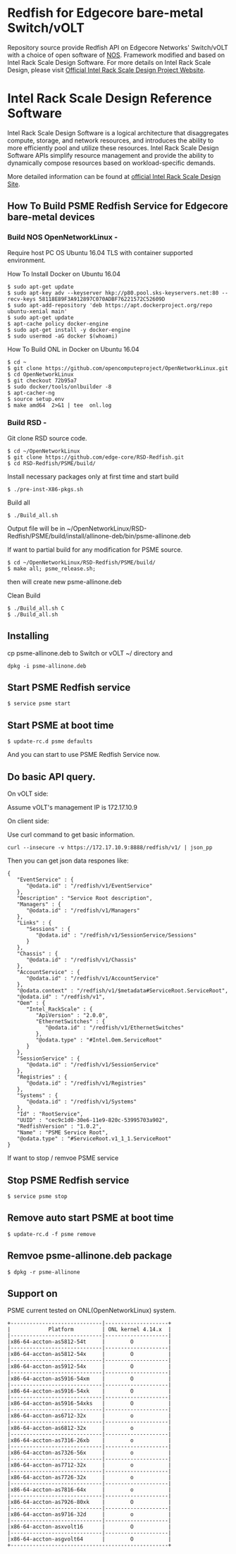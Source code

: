 # Redfish for Edgecore bare-metal Switch/vOLT

Repository source provide Redfish API on Edgecore Networks' Switch/vOLT with a choice of open software of [NOS](https://github.com/opencomputeproject/OpenNetworkLinux).
Framework modified and based on Intel Rack Scale Design Software. 
For more details on Intel Rack Scale Design, please visit [Official Intel Rack Scale Design Project Website](http://intel.com/intelRSD).

# Intel Rack Scale Design Reference Software

Intel Rack Scale Design Software is a logical architecture that disaggregates compute, storage, and network resources, 
and introduces the ability to more efficiently pool and utilize these resources. 
Intel Rack Scale Design Software APIs simplify resource management and provide the ability to dynamically compose resources 
based on workload-specific demands.

More detailed information can be found at [official Intel Rack Scale Design Site](http://intel.com/intelRSD).

## How To Build PSME Redfish Service for Edgecore bare-metal devices

### Build NOS OpenNetworkLinux -

 Require host PC OS Ubuntu 16.04 TLS with container supported environment.
  
 How To Install Docker on Ubuntu 16.04
```  
$ sudo apt-get update
$ sudo apt-key adv --keyserver hkp://p80.pool.sks-keyservers.net:80 --recv-keys 58118E89F3A912897C070ADBF76221572C52609D
$ sudo apt-add-repository 'deb https://apt.dockerproject.org/repo ubuntu-xenial main'
$ sudo apt-get update
$ apt-cache policy docker-engine
$ sudo apt-get install -y docker-engine
$ sudo usermod -aG docker $(whoami)
```  
 How To Build ONL in Docker on Ubuntu 16.04
```    
$ cd ~
$ git clone https://github.com/opencomputeproject/OpenNetworkLinux.git 
$ cd OpenNetworkLinux
$ git checkout 72b95a7 
$ sudo docker/tools/onlbuilder -8
$ apt-cacher-ng
$ source setup.env
$ make amd64  2>&1 | tee  onl.log   
```    
### Build RSD -

 Git clone RSD source code.
  
```   
$ cd ~/OpenNetworkLinux
$ git clone https://github.com/edge-core/RSD-Redfish.git
$ cd RSD-Redfish/PSME/build/
```  
 Install necessary packages only at first time and start build
```  
$ ./pre-inst-X86-pkgs.sh
```  
 Build all
  
```  
$ ./Build_all.sh
``` 
 Output file will be in ~/OpenNetworkLinux/RSD-Redfish/PSME/build/install/allinone-deb/bin/psme-allinone.deb

 If want to partial build for any modification for PSME source.
``` 
$ cd ~/OpenNetworkLinux/RSD-Redfish/PSME/build/
$ make all; psme_release.sh;
``` 
 then will create new psme-allinone.deb

 Clean Build
``` 
$ ./Build_all.sh C
$ ./Build_all.sh
``` 

## Installing
cp psme-allinone.deb to Switch or vOLT ~/ directory and
```
dpkg -i psme-allinone.deb
```
## Start PSME Redfish service

```
$ service psme start
```

## Start PSME at boot time
```   
$ update-rc.d psme defaults    
```
And you can start to use PSME Redfish Service now.


## Do basic API query.

On vOLT side:

Assume vOLT's management IP is 172.17.10.9

On client side:

Use curl command to get basic information.
```
curl --insecure -v https://172.17.10.9:8888/redfish/v1/ | json_pp
```
Then you can get json data respones like:
```
{
   "EventService" : {
      "@odata.id" : "/redfish/v1/EventService"
   },
   "Description" : "Service Root description",
   "Managers" : {
      "@odata.id" : "/redfish/v1/Managers"
   },
   "Links" : {
      "Sessions" : {
         "@odata.id" : "/redfish/v1/SessionService/Sessions"
      }
   },
   "Chassis" : {
      "@odata.id" : "/redfish/v1/Chassis"
   },
   "AccountService" : {
      "@odata.id" : "/redfish/v1/AccountService"
   },
   "@odata.context" : "/redfish/v1/$metadata#ServiceRoot.ServiceRoot",
   "@odata.id" : "/redfish/v1",
   "Oem" : {
      "Intel_RackScale" : {
         "ApiVersion" : "2.0.0",
         "EthernetSwitches" : {
            "@odata.id" : "/redfish/v1/EthernetSwitches"
         },
         "@odata.type" : "#Intel.Oem.ServiceRoot"
      }
   },
   "SessionService" : {
      "@odata.id" : "/redfish/v1/SessionService"
   },
   "Registries" : {
      "@odata.id" : "/redfish/v1/Registries"
   },
   "Systems" : {
      "@odata.id" : "/redfish/v1/Systems"
   },
   "Id" : "RootService",
   "UUID" : "cec9c1d0-30e6-11e9-820c-53995703a902",
   "RedfishVersion" : "1.0.2",
   "Name" : "PSME Service Root",
   "@odata.type" : "#ServiceRoot.v1_1_1.ServiceRoot"
}
``` 

If want to stop / remvoe PSME service

## Stop PSME Redfish service

```
$ service psme stop
```
## Remove auto start PSME at boot time
```   
$ update-rc.d -f psme remove   
```
## Remvoe psme-allinone.deb package
```
$ dpkg -r psme-allinone
```

## Support on 

PSME current tested on ONL(OpenNetworkLinux) system. 
   
	+-----------------------------|--------------------+
	|            Platform         | ONL kernel 4.14.x  |
	|-----------------------------|--------------------|                 
	|x86-64-accton-as5812-54t     |        O           |         
	|-----------------------------|--------------------|                 
	|x86-64-accton-as5812-54x     |        O           |         
	|-----------------------------|--------------------|                 
	|x86-64-accton-as5912-54x     |        O           |         
	|-----------------------------|--------------------|                 
	|x86-64-accton-as5916-54xm    |        O           |         
	|-----------------------------|--------------------|                 
	|x86-64-accton-as5916-54xk    |        O           |         
	|-----------------------------|--------------------|                 
	|x86-64-accton-as5916-54xks   |        O           |         
	|-----------------------------|--------------------|                 
	|x86-64-accton-as6712-32x     |        o           |         
	|-----------------------------|--------------------|                 
	|x86-64-accton-as6812-32x     |        o           |         
	|-----------------------------|--------------------|                 
	|x86-64-accton-as7316-26xb    |        o           |         
	|-----------------------------|--------------------|                 
	|x86-64-accton-as7326-56x     |        o           |         
	|-----------------------------|--------------------|                 
	|x86-64-accton-as7712-32x     |        o           |         
	|-----------------------------|--------------------|                 
	|x86-64-accton-as7726-32x     |        o           |         
	|-----------------------------|--------------------|                 
	|x86-64-accton-as7816-64x     |        o           |         
	|-----------------------------|--------------------|                 
	|x86-64-accton-as7926-80xk    |        O           |         
	|-----------------------------|--------------------|                 
	|x86-64-accton-as9716-32d     |        o           |         
	|-----------------------------|--------------------|                 
	|x86-64-accton-asxvolt16      |        O           |         
	|-----------------------------|--------------------|                 
	|x86-64-accton-asgvolt64      |        O           |         
	+--------------------------------------------------+
